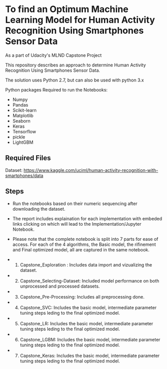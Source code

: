 # To find an Optimum Machine Learning Model for Human Activity Recognition Using Smartphones Sensor Data
As a part of Udacity's MLND Capstone Project

This repository describes an approach to determine Human Activity Recognition Using Smartphones Sensor Data.

The solution uses Python 2.7, but can also be used with python 3.x

Python packages Required to run the Notebooks: 
* Numpy
* Pandas
* Scikit-learn
* Matplotlib
* Seaborn
* Keras
* Tensorflow
* pickle
* LightGBM

## Required Files
  Dataset: https://www.kaggle.com/uciml/human-activity-recognition-with-smartphones/data
  
  
## Steps

* Run the notebooks based on their numeric sequencing after downloading the dataset.
* The report includes explaination for each implementation with embeded links clicking on which will lead to the Implementation/Jupyter Notebook.

* Please note that the complete notebook is split into 7 parts for ease of access. For each of the 4 algorithms, the Basic model, the rifinement and Final optimized model, all are captured in the same notebook.
* 1. Capstone_Exploration : Includes data import and vizualizing the dataset.
* 2. Capstone_Selecting-Dataset: Included model performance on both unprocessed and processed datasets.
* 3. Capstone_Pre-Processing: Includes all preprocessing done.
* 4. Capstone_SVC: Includes the basic model, intermediate parameter tuning steps leding to the final optimized model.
* 5. Capstone_LR: Includes the basic model, intermediate parameter tuning steps leding to the final optimized model.
* 6. Capstone_LGBM: Includes the basic model, intermediate parameter tuning steps leding to the final optimized model.
* 7. Capstone_Keras: Includes the basic model, intermediate parameter tuning steps leding to the final optimized model.
